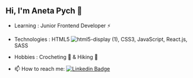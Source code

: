 ## Hi, I'm Aneta Pych 👋

* Learning : Junior Frontend Developer ⚡
* Technologies : HTML5 ![html5-display (1)](https://user-images.githubusercontent.com/91451163/151773874-3685a826-a8f2-4087-acc7-96782e099130.png), CSS3, JavaScript, React.js, SASS
* Hobbies : Crocheting 🧶 & Hiking 🌄

* 📫 How to reach me:   [![Linkedin Badge](https://img.shields.io/badge/-Aneta_Pych-blue?style=flat-square&logo=Linkedin&logoColor=white&link=https://www.linkedin.com/in/aneta-pych-516629209//)](https://www.linkedin.com/in/aneta-pych-516629209/)
